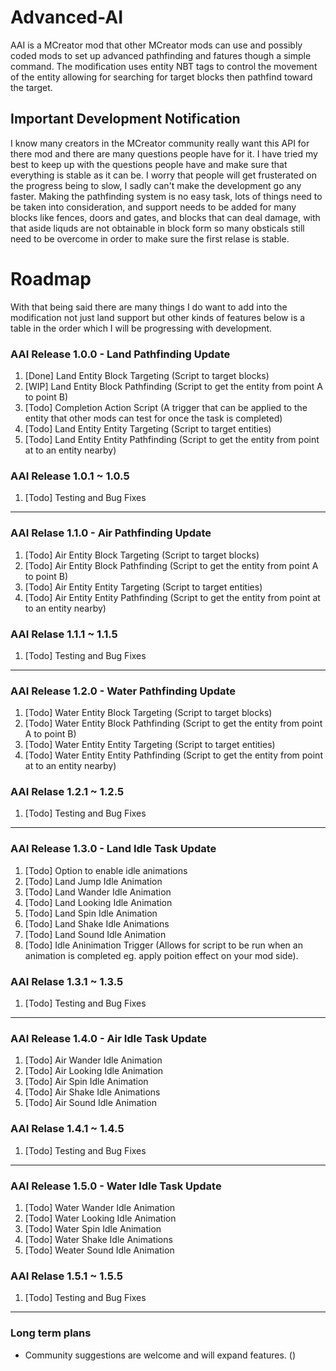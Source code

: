 # Advanced-AI
AAI is a MCreator mod that other MCreator mods can use and possibly coded mods to set up advanced pathfinding and fatures though a simple command.
The modification uses entity NBT tags to control the movement of the entity allowing for searching for target blocks then pathfind toward the target.

## Important Development Notification
I know many creators in the MCreator community really want this API for there mod and there are many questions people have for it.
I have tried my best to keep up with the questions people have and make sure that everything is stable as it can be.
I worry that people will get frusterated on the progress being to slow, I sadly can't make the development go any faster.
Making the pathfinding system is no easy task, lots of things need to be taken into consideration, and support needs to be added for many blocks like fences, doors and gates, and blocks that can deal damage, with that aside liquds are not obtainable in block form so many obsticals still need to be overcome in order to make sure the first relase is stable.

# Roadmap
With that being said there are many things I do want to add into the modification not just land support but other kinds of features below is a table in the order which I will be progressing with development.

### AAI Release 1.0.0 - Land Pathfinding Update
1. [Done] Land Entity Block Targeting (Script to target blocks)
2. [WIP] Land Entity Block Pathfinding (Script to get the entity from point A to point B)
3. [Todo] Completion Action Script (A trigger that can be applied to the entity that other mods can test for once the task is completed)
4. [Todo] Land Entity Entity Targeting (Script to target entities)
5. [Todo] Land Entity Entity Pathfinding (Script to get the entity from point at to an entity nearby)

### AAI Release 1.0.1 ~ 1.0.5
1. [Todo] Testing and Bug Fixes

***

### AAI Relase 1.1.0 - Air Pathfinding Update
1. [Todo] Air Entity Block Targeting (Script to target blocks)
2. [Todo] Air Entity Block Pathfinding (Script to get the entity from point A to point B)
3. [Todo] Air Entity Entity Targeting (Script to target entities)
4. [Todo] Air Entity Entity Pathfinding (Script to get the entity from point at to an entity nearby)

### AAI Relase 1.1.1 ~ 1.1.5
1. [Todo] Testing and Bug Fixes

***

### AAI Release 1.2.0 - Water Pathfinding Update
1. [Todo] Water Entity Block Targeting (Script to target blocks)
2. [Todo] Water Entity Block Pathfinding (Script to get the entity from point A to point B)
3. [Todo] Water Entity Entity Targeting (Script to target entities)
4. [Todo] Water Entity Entity Pathfinding (Script to get the entity from point at to an entity nearby)

### AAI Relase 1.2.1 ~ 1.2.5
1. [Todo] Testing and Bug Fixes

***

### AAI Release 1.3.0 - Land Idle Task Update
1. [Todo] Option to enable idle animations
2. [Todo] Land Jump Idle Animation
3. [Todo] Land Wander Idle Animation
4. [Todo] Land Looking Idle Animation
5. [Todo] Land Spin Idle Animation
6. [Todo] Land Shake Idle Animations
7. [Todo] Land Sound Idle Animation
8. [Todo] Idle Aninimation Trigger (Allows for script to be run when an animation is completed eg. apply poition effect on your mod side).

### AAI Relase 1.3.1 ~ 1.3.5
1. [Todo] Testing and Bug Fixes

***

### AAI Release 1.4.0 - Air Idle Task Update
1. [Todo] Air Wander Idle Animation
2. [Todo] Air Looking Idle Animation
3. [Todo] Air Spin Idle Animation
4. [Todo] Air Shake Idle Animations
5. [Todo] Air Sound Idle Animation

### AAI Relase 1.4.1 ~ 1.4.5
1. [Todo] Testing and Bug Fixes

***

### AAI Release 1.5.0 - Water Idle Task Update
1. [Todo] Water Wander Idle Animation
2. [Todo] Water Looking Idle Animation
3. [Todo] Water Spin Idle Animation
4. [Todo] Water Shake Idle Animations
5. [Todo] Weater Sound Idle Animation

### AAI Relase 1.5.1 ~ 1.5.5
1. [Todo] Testing and Bug Fixes

***

### Long term plans
- Community suggestions are welcome and will expand features. ()
